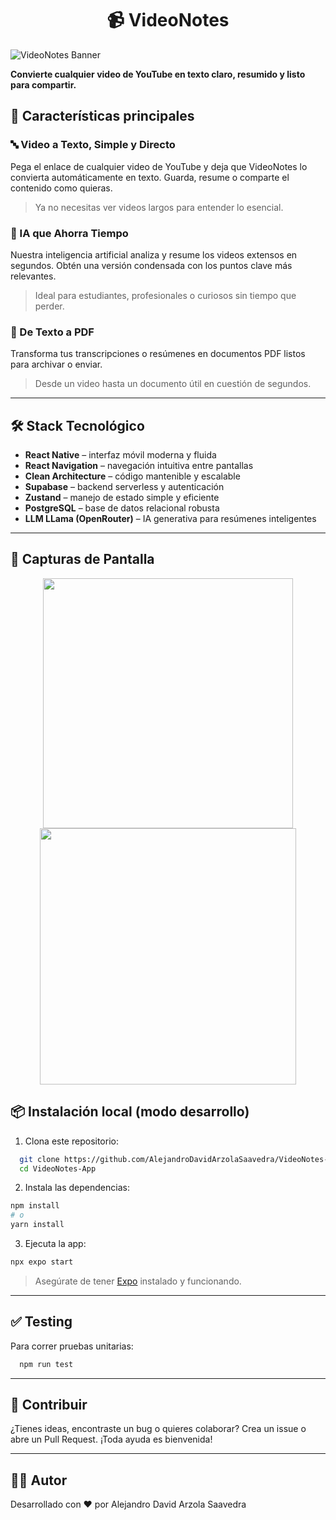 <h1 align="center">📹 VideoNotes</h1>

<img src="https://i.imgur.com/ioYDPlY.png" alt="VideoNotes Banner">

**Convierte cualquier video de YouTube en texto claro, resumido y listo para compartir.**

## 🚀 Características principales

### 🔤 Video a Texto, Simple y Directo

Pega el enlace de cualquier video de YouTube y deja que VideoNotes lo convierta automáticamente en texto.
Guarda, resume o comparte el contenido como quieras.

> Ya no necesitas ver videos largos para entender lo esencial.

### 🤖 IA que Ahorra Tiempo

Nuestra inteligencia artificial analiza y resume los videos extensos en segundos.
Obtén una versión condensada con los puntos clave más relevantes.

> Ideal para estudiantes, profesionales o curiosos sin tiempo que perder.

### 📄 De Texto a PDF

Transforma tus transcripciones o resúmenes en documentos PDF listos para archivar o enviar.

> Desde un video hasta un documento útil en cuestión de segundos.

---

## 🛠️ Stack Tecnológico

* **React Native** – interfaz móvil moderna y fluida
* **React Navigation** – navegación intuitiva entre pantallas
* **Clean Architecture** – código mantenible y escalable
* **Supabase** – backend serverless y autenticación
* **Zustand** – manejo de estado simple y eficiente
* **PostgreSQL** – base de datos relacional robusta
* **LLM LLama (OpenRouter)** – IA generativa para resúmenes inteligentes

---

## 📱 Capturas de Pantalla

<div align="center">
  <img src="https://i.imgur.com/7m6KfHc.png" height="400"><img src="https://i.imgur.com/PUkN9kd.png" height="410">
</div>

## 📦 Instalación local (modo desarrollo)

1. Clona este repositorio:

```bash
  git clone https://github.com/AlejandroDavidArzolaSaavedra/VideoNotes-React-Native-App
  cd VideoNotes-App
```

2. Instala las dependencias:

```bash
npm install
# o
yarn install
```

3. Ejecuta la app:

```bash
npx expo start
```

> Asegúrate de tener [Expo](https://docs.expo.dev/) instalado y funcionando.

---

## ✅ Testing

Para correr pruebas unitarias:

```bash
  npm run test
```

---

## 🙌 Contribuir

¿Tienes ideas, encontraste un bug o quieres colaborar?
Crea un issue o abre un Pull Request. ¡Toda ayuda es bienvenida!

---

## 🧑‍💻 Autor

Desarrollado con ❤️ por Alejandro David Arzola Saavedra
